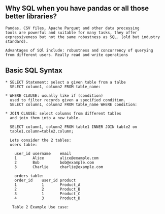 ## Why SQL when you have pandas or all those better libraries?
    Pandas, CSV files, Apache Parquet and other data processing 
    tools are powerful and suitable for many tasks, they offer
    expressiveness but not the same robustness as SQL. (old but industry standard).

    Advantages of SQl include: robustness and concurrency of querying 
    from different users. Really read and write operations

## Basic SQL Syntax
    * SELECT Statement: select a given table from a talbe
      SELECT column1, column2 FROM table_name:
    
    * WHERE CLAUSE: usually like if (condition)
      used to filter records given a specified condition.
      SELECT column1, column2 FROM table_name WHERE condition:

    * JOIN CLAUSE: select columns from different tables
      and join them into a new table.
      
      SELECT column1, column2 FROM table1 INNER JOIN table2 on
      table1.column=table2.column;
      
      Lets consider the 2 tables:
      users table:

        user_id	username	email
        1	    Alice	    alice@example.com
        2	    Bob	        bob@example.com
        3   	Charlie	    charlie@example.com

        orders table:
        order_id	user_id	product
        1	        1	    Product_A
        2	        2	    Product_B
        3	        1	    Product_C
        4	        3	    Product_D
       
       Table 2 Example Use case:
       